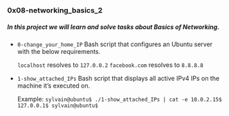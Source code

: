 ### 0x08-networking_basics_2

##### In this project we will learn and solve tasks about __Basics of Networking__.

* `0-change_your_home_IP` Bash script that configures an Ubuntu server with the below requirements.

	`localhost` resolves to `127.0.0.2`
	`facebook.com` resolves to `8.8.8.8`

* `1-show_attached_IPs` Bash script that displays all active IPv4 IPs on the machine it’s executed on.

	Example:
		```
		sylvain@ubuntu$ ./1-show_attached_IPs | cat -e
		10.0.2.15$
		127.0.0.1$
		sylvain@ubuntu$
		```
